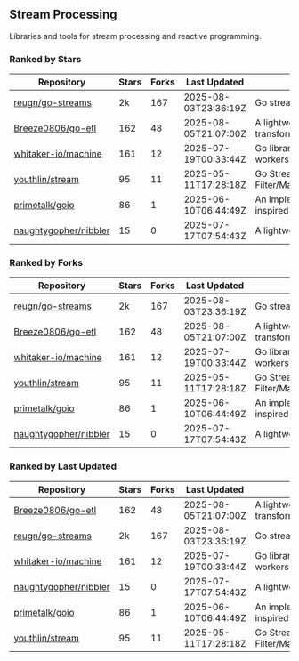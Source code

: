 ## Stream Processing

Libraries and tools for stream processing and reactive programming.

### Ranked by Stars

| Repository | Stars | Forks | Last Updated | Description | 
|------------|-------|-------|--------------|-------------|
| [reugn/go-streams](https://github.com/reugn/go-streams) | 2k | 167 | 2025-08-03T23:36:19Z |  Go stream processing library. |
| [Breeze0806/go-etl](https://github.com/Breeze0806/go-etl) | 162 | 48 | 2025-08-05T21:07:00Z |  A lightweight toolkit for data source extraction, transformation, and loading (ETL). |
| [whitaker-io/machine](https://github.com/whitaker-io/machine) | 161 | 12 | 2025-07-19T00:33:44Z |  Go library for writing and generating stream workers with built in metrics and traceability. |
| [youthlin/stream](https://github.com/youthlin/stream) | 95 | 11 | 2025-05-11T17:28:18Z |  Go Stream, like Java 8 Stream: Filter/Map/FlatMap/Peek/Sorted/ForEach/Reduce... |
| [primetalk/goio](https://github.com/primetalk/goio) | 86 | 1 | 2025-06-10T06:44:49Z |  An implementation of IO, Stream, Fiber for Golang, inspired by awesome Scala libraries cats and fs2. |
| [naughtygopher/nibbler](https://github.com/naughtygopher/nibbler) | 15 | 0 | 2025-07-17T07:54:43Z |  A lightweight package for micro batch processing. |

### Ranked by Forks

| Repository | Stars | Forks | Last Updated | Description | 
|------------|-------|-------|--------------|-------------|
| [reugn/go-streams](https://github.com/reugn/go-streams) | 2k | 167 | 2025-08-03T23:36:19Z |  Go stream processing library. |
| [Breeze0806/go-etl](https://github.com/Breeze0806/go-etl) | 162 | 48 | 2025-08-05T21:07:00Z |  A lightweight toolkit for data source extraction, transformation, and loading (ETL). |
| [whitaker-io/machine](https://github.com/whitaker-io/machine) | 161 | 12 | 2025-07-19T00:33:44Z |  Go library for writing and generating stream workers with built in metrics and traceability. |
| [youthlin/stream](https://github.com/youthlin/stream) | 95 | 11 | 2025-05-11T17:28:18Z |  Go Stream, like Java 8 Stream: Filter/Map/FlatMap/Peek/Sorted/ForEach/Reduce... |
| [primetalk/goio](https://github.com/primetalk/goio) | 86 | 1 | 2025-06-10T06:44:49Z |  An implementation of IO, Stream, Fiber for Golang, inspired by awesome Scala libraries cats and fs2. |
| [naughtygopher/nibbler](https://github.com/naughtygopher/nibbler) | 15 | 0 | 2025-07-17T07:54:43Z |  A lightweight package for micro batch processing. |

### Ranked by Last Updated

| Repository | Stars | Forks | Last Updated | Description | 
|------------|-------|-------|--------------|-------------|
| [Breeze0806/go-etl](https://github.com/Breeze0806/go-etl) | 162 | 48 | 2025-08-05T21:07:00Z |  A lightweight toolkit for data source extraction, transformation, and loading (ETL). |
| [reugn/go-streams](https://github.com/reugn/go-streams) | 2k | 167 | 2025-08-03T23:36:19Z |  Go stream processing library. |
| [whitaker-io/machine](https://github.com/whitaker-io/machine) | 161 | 12 | 2025-07-19T00:33:44Z |  Go library for writing and generating stream workers with built in metrics and traceability. |
| [naughtygopher/nibbler](https://github.com/naughtygopher/nibbler) | 15 | 0 | 2025-07-17T07:54:43Z |  A lightweight package for micro batch processing. |
| [primetalk/goio](https://github.com/primetalk/goio) | 86 | 1 | 2025-06-10T06:44:49Z |  An implementation of IO, Stream, Fiber for Golang, inspired by awesome Scala libraries cats and fs2. |
| [youthlin/stream](https://github.com/youthlin/stream) | 95 | 11 | 2025-05-11T17:28:18Z |  Go Stream, like Java 8 Stream: Filter/Map/FlatMap/Peek/Sorted/ForEach/Reduce... |

